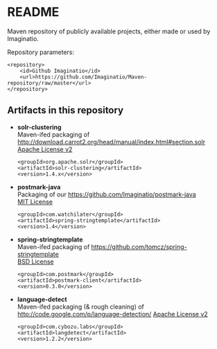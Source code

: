 README
======

Maven repository of publicly available projects, either made or used by Imaginatio.

Repository parameters:

	<repository>
		<id>Github Imaginatio</id>
		<url>https://github.com/Imaginatio/Maven-repository/raw/master</url>
	</repository>
	

Artifacts in this repository
----------------------------

*	**solr-clustering**   
	Maven-ifed packaging of http://download.carrot2.org/head/manual/index.html#section.solr   
	[Apache License v2](http://www.apache.org/licenses/LICENSE-2.0)

		<groupId>org.apache.solr</groupId>
		<artifactId>solr-clustering</artifactId>
		<version>1.4.x</version>

*	**postmark-java**   
	Packaging of our https://github.com/Imaginatio/postmark-java   
	[MIT License](http://www.opensource.org/licenses/mit-license.php)

		<groupId>com.watchilater</groupId>
		<artifactId>spring-stringtemplate</artifactId>
		<version>1.4</version>

*	**spring-stringtemplate**   
	Maven-ifed packaging of https://github.com/tomcz/spring-stringtemplate   
	[BSD License](http://www.opensource.org/licenses/bsd-license.php)

		<groupId>com.postmark</groupId>
		<artifactId>postmark-client</artifactId>
		<version>0.3.0</version>

*	**language-detect**   
	Maven-ifed packaging (& rough cleaning) of http://code.google.com/p/language-detection/
	[Apache License v2](http://www.apache.org/licenses/LICENSE-2.0)

		<groupId>com.cybozu.labs</groupId>
		<artifactId>langdetect</artifactId>
		<version>1.2.2</version>
